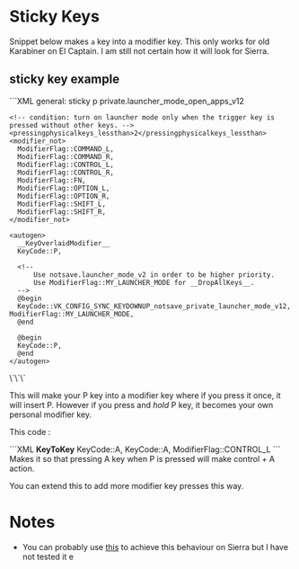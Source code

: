 # Sticky Keys

Snippet below makes `a` key into a modifier key. This only works for old Karabiner on El Captain. I am still not certain how it will look for Sierra.

## sticky key example

\`\`\`XML
<item>
	<name>general: sticky p</name>
	<identifier>private.launcher_mode_open_apps_v12</identifier>
	
	<!-- condition: turn on launcher mode only when the trigger key is pressed without other keys. -->
	<pressingphysicalkeys_lessthan>2</pressingphysicalkeys_lessthan>
	<modifier_not>
	  ModifierFlag::COMMAND_L,
	  ModifierFlag::COMMAND_R,
	  ModifierFlag::CONTROL_L,
	  ModifierFlag::CONTROL_R,
	  ModifierFlag::FN,
	  ModifierFlag::OPTION_L,
	  ModifierFlag::OPTION_R,
	  ModifierFlag::SHIFT_L,
	  ModifierFlag::SHIFT_R,
	</modifier_not>
	
	<autogen>
	  __KeyOverlaidModifier__
	  KeyCode::P,
	
	  <!--
	      Use notsave.launcher_mode_v2 in order to be higher priority.
	      Use ModifierFlag::MY_LAUNCHER_MODE for __DropAllKeys__.
	  -->
	  @begin
	  KeyCode::VK_CONFIG_SYNC_KEYDOWNUP_notsave_private_launcher_mode_v12, ModifierFlag::MY_LAUNCHER_MODE,
	  @end
	
	  @begin
	  KeyCode::P,
	  @end
	</autogen>
  </item>

  <item hidden="true">
	<identifier vk_config="true">notsave.private_launcher_mode_v12</identifier>
	
	<autogen>
	  __BlockUntilKeyUp__ KeyCode::P,
	</autogen>
	
	<autogen>
	    __KeyToKey__
	    KeyCode::A,
	    KeyCode::A, ModifierFlag::CONTROL_L
	</autogen>

  </item>
\`\`\`

This will make your P key into a modifier key where if you press it once, it will insert P. However if you press and _hold_ P key, it becomes your own personal modifier key. 

This code : 

\`\`\`XML
	<autogen>
	    __KeyToKey__
	    KeyCode::A,
	    KeyCode::A, ModifierFlag::CONTROL_L
	</autogen>
\`\`\`
Makes it so that pressing A key when P is pressed will make control + A action.

You can extend this to add more modifier key presses this way.

# Notes

- You can probably use [this](https://github.com/tekezo/Karabiner-Elements/issues/926) to achieve this behaviour on Sierra but I have not tested it
e